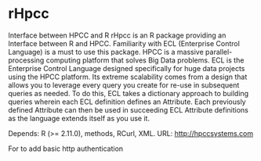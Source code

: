 rHpcc
=====

Interface between HPCC and R rHpcc is an R package providing an Interface between R and HPCC. 
Familiarity with ECL (Enterprise Control Language) is a must to use this package. HPCC is a massive parallel-processing computing platform that solves Big Data problems. 
ECL is the Enterprise Control Language designed specifically for huge data projects using the HPCC platform. 
Its extreme scalability comes from a design that allows you to leverage every query you create for re-use in subsequent queries as needed. 
To do this, ECL takes a dictionary approach to building queries wherein each ECL definition defines an Attribute. 
Each previously defined Attribute can then be used in succeeding ECL Attribute definitions as the language extends itself as you use it.

Depends: R (>= 2.11.0), methods, RCurl, XML.
URL: http://hpccsystems.com

For to add basic http authentication